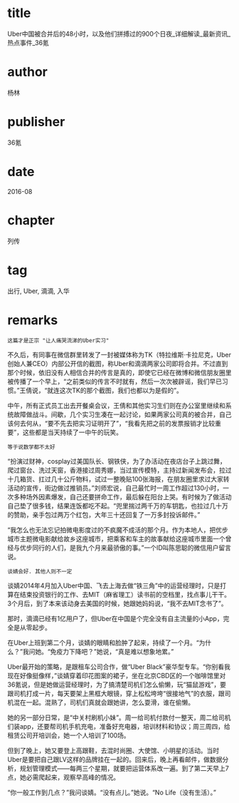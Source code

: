 # title
Uber中国被合并后的48小时，以及他们拼搏过的900个日夜_详细解读_最新资讯_热点事件_36氪

# author
杨林

# publisher
36氪

# date
2016-08

# chapter
列传

# tag
出行, Uber, 滴滴, 入华

# remarks
`这篇才是正宗 "让人痛哭流涕的Uber实习"`

不久后，有同事在微信群里转发了一封被媒体称为TK（特拉维斯·卡拉尼克，Uber创始人兼CEO）内部公开信的截图，称Uber和滴滴两家公司即将合并。不过直到那个时候，依旧没有人相信合并的传言是真的，即使它已经在微博和微信朋友圈里被传播了一个早上，“之前类似的传言不时就有，然后一次次被辟谣，我们早已习惯。”王倩说，“就连这次TK的那个截图，我们也都以为是假的”。

中午，所有正式员工出去开餐桌会议，王倩和其他实习生们则在办公室里继续和系统故障做战斗。间歇，几个实习生凑在一起讨论，如果两家公司真的被合并，自己该何去何从，“要不先去把实习证明开了”，“我看先把之前的发票报销才比较重要”，这些都是当天持续了一中午的玩笑。

`等于说数学都不太好`

“扮演过财神，cosplay过美国队长、钢铁侠，为了办活动在夜店台子上跳过舞，爬过窗台、洗过天窗，香港接过周秀娜，当过宣传模特，主持过新闻发布会，拉过十几箱货、扛过几十公斤物料，试过一整晚贴100张海报，在朋友圈里求过大家转活动的宣传，街边做过推销员。”刘师宏说，自己最忙时一周工作超过130小时，一次多种场外因素爆发，自己还要拼命工作，最后躲在阳台上哭。有时候为了做活动自己垫了很多钱，结果连饭都吃不起。“兜里揣过两千万的车钥匙，也拉过几十万的赞助，亲手包过两万个红包，大年三十还回复了一万多封投诉邮件。”

“我怎么也无法忘记拍微电影度过的不疯魔不成活的那个月。作为本地人，把优步城市主题微电影献给故乡这座城市，把乘客和车主的故事献给这座城市里面一个曾经与优步同行的人们，是我九个月来最骄傲的事。”一个ID叫陈思聪的微信用户留言说。

`谈婧会好. 其他人则不一定`

谈婧2014年4月加入Uber中国、飞去上海去做“铁三角”中的运营经理时，只是打算在结束投资银行的工作、去MIT（麻省理工）读书前的空档里，找点事儿干干。3个月后，到了本来该动身去美国的时候，她跟她妈妈说，“我不去MIT念书了”。

那时，滴滴已经有1亿用户了，但Uber在中国是个完全没有自主流量的小App，完全是从零起步。

在Uber上班到第二个月，谈婧的眼睛和脸肿了起来，持续了一个月。“为什么？”我问她。“免疫力下降吧？”她说，“真是难以想象地累。”

Uber最开始的策略，是跟租车公司合作，做“Uber Black”豪华型专车。“你别看我现在好像挺像样，”谈婧穿着印花图案的裙子，坐在北京CBD区的一个咖啡馆里对36氪说，但是她做运营经理时，为了搞清楚司机们怎么偷懒，玩“猫鼠游戏”，要跟司机打成一片，每天要架上黑框大眼镜，穿上松松垮垮“很接地气”的衣服，跟司机混在一起。混熟了，司机们真就会跟她讲，怎么耍滑，谁在偷懒。

她的另一部分日常，是“中关村刷机小妹”。周一给司机付款付一整天，周二给司机们装app，还要帮司机手机充电，准备好充电器，培训材料和协议；周三周四，给租赁公司开培训会，她一个人培训了100场。

但到了晚上，她又要登上高跟鞋，去混时尚圈、大使馆、小明星的活动。当时Uber是要把自己跟LV这样的品牌挂在一起的。回来后，晚上再看邮件，做数据分析，规划管理模式——每两三个星期，就要把运营体系改一遍。到了第二天早上7点，她必需爬起来，观察早高峰的情况。

“你一般工作到几点？”我问谈婧。“没有点儿。”她说。“No Life（没有生活）。”